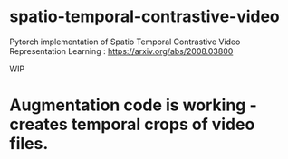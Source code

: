 # spatio-temporal-contrastive-video
Pytorch implementation of Spatio Temporal Contrastive Video Representation Learning : https://arxiv.org/abs/2008.03800

WIP 
# Augmentation code is working - creates temporal crops of video files. 

